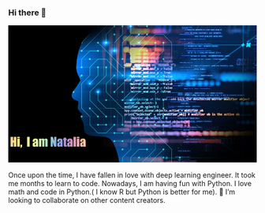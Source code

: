 ### Hi there 👋
<p align="center">
  <img src="./Image.jpg" alt="Size Limit CLI" width="1200" "HI">
</p>

Once upon the time, I have fallen in love with deep learning engineer. It took me months to learn to code. Nowadays, I am having fun with Python. I love math and code in Python.( I know R but Python is better for me). 👯 I’m looking to collaborate on other content creators.

